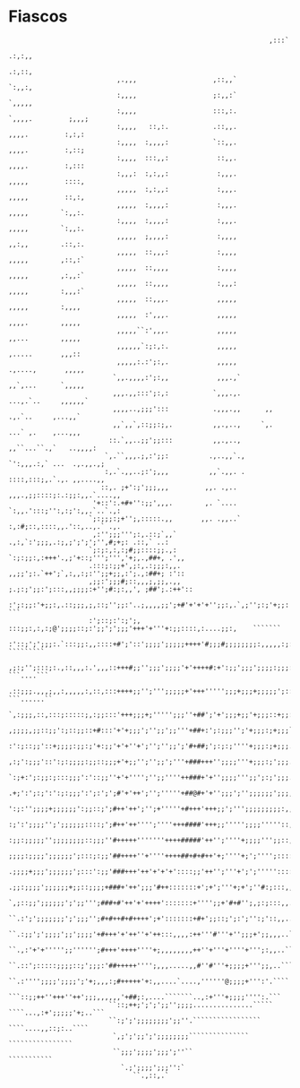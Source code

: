 # Fiascos

                                                                                               
                                                                     ,:::`                                           
                                                                     .:,:,,                                          
                                                                     .:,::,                                          
                               ,.,,,                   ,::,,`        `:,,:,                                          
                               :,,,,                   ;:,,:`        `,,,,,                                          
                               :,,,,                   :::,:.        `,,,,.         ;,,,;                            
                               :,,,,   ::,:.           .::,,.         ,,,,.         :,:,:                            
                               :,,,,  :,,,,:           `::,,.         ,,,,.         :,::;                            
                               :,,,,  :::,,:            ::,,.         ,,,,.         :,:::                            
                               :,,,:  :,:,,:            :,,,.         ,,,,,         ::::,                            
                               ,,,,,  :,:,,:            :,,,.         ,,,,,         ::,:,                            
                               ,,,,,  :,,,,:            :,,,.         ,,,,,        `:,,:.                            
                               :,,,,  :,,,,:            :,,,.         ,,,,,        `:,,:.                            
                               ,,,,,  ;,,,,:            :,,,,         ,,:,,        .::,:.                            
                               ,,,,,  ::,,,:            :,,,,         ,,,,,        ,::,:`                            
                               ,,,,,  ::,,,,            :,,,,         ,,,,,        ,:,,:`                            
                               ,,,,,  ::,,,,            :,,,:         ,,,,,        :,,,:`                            
                               ,,,,,  ::,,,.            ,,,,,         ,,,,,        :,,,,                             
                               ,,,,,  :',,,.            ,,,,,         ,,,,.        ,,,,,                             
                               ,,,,,``:',,,.            ,,,,,         ,,...        ,,,,,                             
                               ,,,,,,`:;:,:.            ,,,,,         ,.....       ,,,::                             
                               ,,,,,:.:';:,.            ,,,,,        .,....,       ,,,,,                             
                              `,,.,,,,:';:,,            ,,,.,`       ,,`,...      `,,,,,                             
                              ,,,.,,:::';:,:           `,,,.,.       ...,.`..     ,,,,,,`                            
                              ,,,,..,;;;':::           .,,,.,,      ,, .,.`..     ,...,,`                            
                              ,,`,,`,::;;:;,.          ,,.,..,     `,. ...` ,.    ,...,,,                            
                             ::.`,,..;;';;:::          ,,.,..,     ,,``...``.,`   ..,,,,:                            
                            `,.``,,,.;,:';;:          .,..,,`.,  `':,,,.:,` ...  .,.,,.,;                            
                            :,.`.,,..;:';,,,          ,,`.,,. .  ::::,:::;,.`.,. ,,....,,                            
                           ::,. ;+':;';;;,,,         ,,. .,.. ,,,.,;;::::;:.:;;:,,.`....,,                           
                         '+::':.+#+'':;;',,,.        ,. `.... `:,,.':::;'':,:;':,,.`..`.,:                           
                        `;:;;;:;+'';,:::::.,,       ,,. .,,..` :,:#;::,::::,,.'::,..,.` .,.                          
                         ,:'';;;''';:,.::;`,,`     .,:,`:';;;,.:;,;';';';'',#;+;: .::,` ..:                          
                        `;:;:,:,:;#;;::::;;.,:  `:;:;;:,:+++'.,;'+::;''';''','+;,.,##+, .',,                         
                        .:::;:;;+',;:,.:;;;:,,. ,,;;';:.`++';`,:,,:;:'';;+;;,:';.,:##+; :'::                         
                        ,;;:';;;#;::,,,;,;;,.,, ;.;:;';;:';:::,,;;;;:+'';#:;:,,', ;##';.:++'::                       
                        :';:;;:'+;;:,.::;;;,;,::;'';;:'..;,,,,;;';+#'+'+'+'';;:,.`,;'';:;'+;;:        ```            
                        :';::;:':;';, :::;;:,:,:;@';;;;::;:';;';';;;'+++'+'''+:;;::::,:....;;:,    ```````           
                        :'::;';';;;:.`:::;;:,,::::+#';'::';;;;';;;;;++++'#;;;#;;;;;;;;:,,,,,:;:   `````````          
                        ,;:;'';:::;:.,::,,,:.',,,::+++#;;'';;;';;;;'+'++++#:+':;;';;;';;;;:;;;:  ```....```          
                        .::;;;.,,,;,,:,,,,,:,::,:::++++;;'';''';;;;;+'+++''''';;;+;;;+;;;;;';:: ```......``          
                        `,:;;;,::,:::;:::::;,:;;:::'+++;;;+;''''';;;''+##';'+';;;+;;'+;;;::+;;:```......```          
                         ,;;;;,;;::;;':;::;;::+#:::'+'+;;;';'';;';;'''+##+:';:;;;'';'+;;;:;+;;;``.......``           
                         :':;::;;'::+;;;;:;;:;'+:;;'+'+''+';'';'';;';'#+##;';:;:;''''+;;;:;+;;;........``            
                         ,:;':;;;'::':;:;;;;:;;::;;;+'+;;'';'';;';'''+###+++'';;;;'''+;;;:;';;;..,,...``             
                         `:;+:';:;;:;:::;;;':'::;;''+'+'''';'';;''''++###+'+'';;;;''';;';:;';;;.,,,..``              
                         .+;':';:;':':;:;;;':';:';';#'+'++';'';'''''+##@#+'+'';;;';'';;;;;;';;;,,,,.```              
                          ':;:'';;;;+;;;;;;':;;::;';#++'++';'';+'''''+#+++'+++;;';''';;;;;;;;;:,,,..``               
                          :;':';;;;'';';;;;;;::::;';#++'++'''';''''+++####'+++;;''''';;;;'''''::,,..``               
                          :;;:;;;;;'';;;;;;;;::;;;''#+++++'''''''++++#####'++'';''''+;;;;''';;::,,..``               
                          ;;;;:;;;;';;;;;;';:::;:;;'##++++''+''''++++##+#+#++'+;''''+;';'''';::::,,.``               
                          .;;;;+;;;';;;;;;';:::':;;'###+++'++'+'+'+'::::;;'++'';'''+';';'''''::::,,.``               
                           .;;:;;;;';;;;;;+;;::;;;;+###+'++';;;'#++:::::::+';+';'''+;+';''#:;:::,,,.``               
                            `,;::;;';;;;;;';';;''';###+#'++'+'++++':::::::+'''';;+'#+#'';,;:;:::,,..``               
                            ``.:';';;;;;;;';';;;'';#+#++#+#++++';+':::::::+#+';;::;';:';'':;'::,,..```               
                            ``.:;;';';;;;';;';;;;'+#+++'+'++''+'++:::,,,,:++'''#'''+'';;;+';;,,,..```                
                            ``.,:'+'+''''';;'''''';#+++'++++''''+;,,,,,,,,++''+'''+''''+''';:,,..```                 
                            ``.::';:::::;;;;::;';;;:'##+++++'''';,,,.....,,#''#'''+;;;;+''';;,..```                  
                            ``.:'''';;;;';;;;';'+;,,,:;#+++++'+:,,....`....,''''''@;;;;+''':'.````                   
                            ```::;;++''+++''++';;;,,,,,,'+##;:,....```````..,:+'''+;;;;'''':.```                     
                             ``::;++;';';';;'';;;;...............````` ````...,:+';;;;;'+;..```                      
                             ``:;';';;;;;;;;';;''.`````````````````      ````....,,::;:..````                        
                              `,;';';;';';;;;;;;;```````````````           ````````````````                          
                              ``;;;';;;;';;;';''``                           ```````````                             
                                `.;';;;;';;;'':`                                                                     
                                   ``.,::,.`                                                                         
                                                                                                                     
                                                                                                                     
                                                                                                                     
                                                                                                                     
                                                                   
